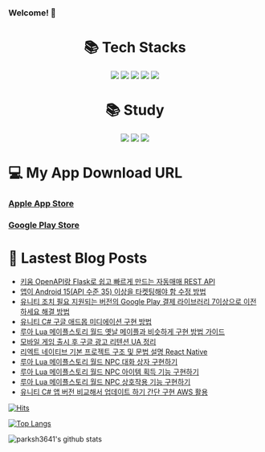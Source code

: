 ### Welcome! 👋

<div align=center><h1>📚 Tech Stacks</h1></div>

<div align=center>   
  <img src="https://img.shields.io/badge/Unity-100000?style=for-the-badge&logo=unity&logoColor=white"/>
  <img src="https://img.shields.io/badge/C%23-239120?style=for-the-badge&logo=c-sharp&logoColor=white"/>
  <img src="https://img.shields.io/badge/Android-3DDC84?style=for-the-badge&logo=android&logoColor=white"/>
  <img src="https://img.shields.io/badge/iOS-000000?style=for-the-badge&logo=ios&logoColor=white"/>
  <img src="https://img.shields.io/badge/googleads-4285F4?style=for-the-badge&logoColor=white"/>
  <br>
</div>


<div align=center><h1>📚 Study</h1></div>
<div align=center>   
  <img src="https://img.shields.io/badge/Flutter-02569B?style=for-the-badge&logo=flutter&logoColor=white"/>
  <img src="https://img.shields.io/badge/Dart-0175C2?style=for-the-badge&logo=dart&logoColor=white"/>
  <img src="https://img.shields.io/badge/swift-F05138?style=for-the-badge&logo=flutter&logoColor=white"/>
    <br>
</div>


<div><h1>💻 My App Download URL</h1></div>

### [Apple App Store](https://apps.apple.com/kr/developer/seong-hyeon-park/id1637056031)
### [Google Play Store](https://play.google.com/store/apps/dev?id=8493220400768769623)


<div><h1>📕 Lastest Blog Posts</h1></div>

<!-- BLOG-POST-LIST:START -->
- [키움 OpenAPI랑 Flask로 쉽고 빠르게 만드는 자동매매 REST API](https://parksh3641.tistory.com/entry/%ED%82%A4%EC%9B%80-OpenAPI%EB%9E%91-Flask%EB%A1%9C-%EC%89%BD%EA%B3%A0-%EB%B9%A0%EB%A5%B4%EA%B2%8C-%EB%A7%8C%EB%93%9C%EB%8A%94-%EC%9E%90%EB%8F%99%EB%A7%A4%EB%A7%A4-REST-API)
- [앱이  Android 15&lpar;API  수준 35&rpar; 이상을 타켓팅해야 함 수정 방법](https://parksh3641.tistory.com/entry/%EC%95%B1%EC%9D%B4-Android-15API-%EC%88%98%EC%A4%80-35-%EC%9D%B4%EC%83%81%EC%9D%84-%ED%83%80%EC%BC%93%ED%8C%85%ED%95%B4%EC%95%BC-%ED%95%A8-%EC%88%98%EC%A0%95-%EB%B0%A9%EB%B2%95)
- [유니티 조치 필요 지원되는 버전의 Google Play 결제 라이브러리 7이상으로 이전하세요 해결 방법](https://parksh3641.tistory.com/entry/%EC%A1%B0%EC%B9%98-%ED%95%84%EC%9A%94-%EC%A7%80%EC%9B%90%EB%90%98%EB%8A%94-%EB%B2%84%EC%A0%84%EC%9D%98-Google-Play-%EA%B2%B0%EC%A0%9C-%EB%9D%BC%EC%9D%B4%EB%B8%8C%EB%9F%AC%EB%A6%AC%EB%A1%9C-%EC%9D%B4%EC%A0%84%ED%95%98%EC%84%B8%EC%9A%94)
- [유니티 C# 구글 애드몹 미디에이션 구현 방법](https://parksh3641.tistory.com/entry/%EC%9C%A0%EB%8B%88%ED%8B%B0-C-%EA%B5%AC%EA%B8%80-%EC%95%A0%EB%93%9C%EB%AA%B9-%EB%AF%B8%EB%94%94%EC%97%90%EC%9D%B4%EC%85%98-%EA%B5%AC%ED%98%84-%EB%B0%A9%EB%B2%95)
- [루아 Lua 메이플스토리 월드 옛날 메이플과 비슷하게 구현 방법 가이드](https://parksh3641.tistory.com/entry/%EB%A3%A8%EC%95%84-Lua-%EB%A9%94%EC%9D%B4%ED%94%8C%EC%8A%A4%ED%86%A0%EB%A6%AC-%EC%9B%94%EB%93%9C-%EC%98%9B%EB%82%A0-%EB%A9%94%EC%9D%B4%ED%94%8C%EA%B3%BC-%EB%B9%84%EC%8A%B7%ED%95%98%EA%B2%8C-%EA%B5%AC%ED%98%84-%EB%B0%A9%EB%B2%95-%EA%B0%80%EC%9D%B4%EB%93%9C)
- [모바일 게임 출시 후 구글 광고 리텐션 UA 정리](https://parksh3641.tistory.com/entry/%EA%B5%AC%EA%B8%80-%EA%B4%91%EA%B3%A0-%EB%A6%AC%ED%85%90%EC%85%98-%EC%A0%95%EB%A6%AC)
- [리엑트 네이티브 기본 프로젝트 구조 및 문법 설명 React Native](https://parksh3641.tistory.com/entry/%EB%A6%AC%EC%97%91%ED%8A%B8-%EB%84%A4%EC%9D%B4%ED%8B%B0%EB%B8%8C-%EA%B8%B0%EB%B3%B8-%ED%94%84%EB%A1%9C%EC%A0%9D%ED%8A%B8-%EA%B5%AC%EC%A1%B0-%EB%B0%8F-%EB%AC%B8%EB%B2%95-%EC%84%A4%EB%AA%85-React-Native)
- [루아 Lua 메이플스토리 월드 NPC 대화 상자 구현하기](https://parksh3641.tistory.com/entry/%EB%A3%A8%EC%95%84-Lua-%EB%A9%94%EC%9D%B4%ED%94%8C%EC%8A%A4%ED%86%A0%EB%A6%AC-%EC%9B%94%EB%93%9C-NPC-%EB%8C%80%ED%99%94-%EC%83%81%EC%9E%90-%EA%B5%AC%ED%98%84%ED%95%98%EA%B8%B0)
- [루아 Lua 메이플스토리 월드 NPC 아이템 획득 기능 구현하기](https://parksh3641.tistory.com/entry/%EB%A3%A8%EC%95%84-Lua-%EB%A9%94%EC%9D%B4%ED%94%8C%EC%8A%A4%ED%86%A0%EB%A6%AC-%EC%9B%94%EB%93%9C-NPC-%EC%95%84%EC%9D%B4%ED%85%9C-%ED%9A%8D%EB%93%9D-%EA%B8%B0%EB%8A%A5-%EA%B5%AC%ED%98%84%ED%95%98%EA%B8%B0)
- [루아 Lua 메이플스토리 월드 NPC 상호작용 기능 구현하기](https://parksh3641.tistory.com/entry/%EB%A3%A8%EC%95%84-Lua-%EB%A9%94%EC%9D%B4%ED%94%8C%EC%8A%A4%ED%86%A0%EB%A6%AC-%EC%9B%94%EB%93%9C-NPC-%EC%83%81%ED%98%B8%EC%9E%91%EC%9A%A9-%EA%B8%B0%EB%8A%A5-%EA%B5%AC%ED%98%84%ED%95%98%EA%B8%B0)
- [유니티 C# 앱 버전 비교해서 업데이트 하기 간단 구현 AWS 활용](https://parksh3641.tistory.com/entry/%EC%9C%A0%EB%8B%88%ED%8B%B0-C-%EC%95%B1-%EB%B2%84%EC%A0%84-%EB%B9%84%EA%B5%90%ED%95%B4%EC%84%9C-%EC%97%85%EB%8D%B0%EC%9D%B4%ED%8A%B8-%ED%95%98%EA%B8%B0-%EA%B0%84%EB%8B%A8-%EA%B5%AC%ED%98%84-AWS-%ED%99%9C%EC%9A%A9)
<!-- BLOG-POST-LIST:END -->
 
 
 
 
[![Hits](https://hits.seeyoufarm.com/api/count/incr/badge.svg?url=https%3A%2F%2Fgithub.com%2Fparksh3641&count_bg=%2379C83D&title_bg=%23555555&icon=&icon_color=%23E7E7E7&title=hits&edge_flat=false)](https://hits.seeyoufarm.com)

[![Top Langs](https://github-readme-stats.vercel.app/api/top-langs/?username=parksh3641)](https://github.com/parksh3641/github-readme-stats)

![parksh3641's github stats](https://github-readme-stats.vercel.app/api?username=parksh3641&show_icons=true)
